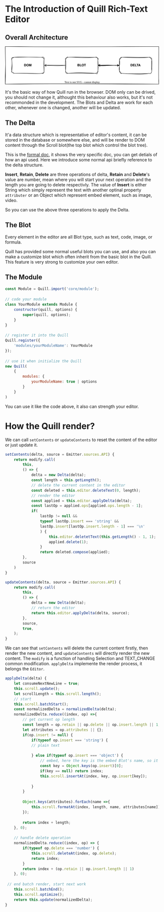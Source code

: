 # The Introduction of Quill Rich-Text Editor

## Overall Architecture

![flow](./flow.svg)

It's the basic way of how Quill run in the browser. DOM only can be drived, you should not change it, althought this behaviour also works, but it's not recommonded in the development. The Blots and Delta are work for each other, whenever one is changed, another will be updated.

## The Delta

It'a data structure which is representative of editor's content, it can be stored in the database or somewhere else, and will be render to DOM content through the Scroll blot(the top blot which control the blot tree).

This is the [formal doc](www.github.com/quilljs/delta), it shows the very specific doc, you can get detials of how an api used. Here we introduce some normal api briefly reference to the delta structure.

**Insert**, **Retain**, **Delete** are three operations of delta, **Retain** and **Delete**'s value are number, mean where you will start your next operation and the length you are going to delete respectivly. The value of **Insert** is either String which simply represent the text with another optinal property `attributer` or an Object which represent embed element, such as image, video.

So you can use the above three operations to apply the Delta.

## The Blot

Every element in the editor are all Blot type, such as text, code, image, or formula. 

Quill has provided some normal useful blots you can use, and also you can make a customize blot which often inherit from the basic blot in the Quill. This feature is very strong to customize your own editor.

## The Module

```javascript
const Module = Quill.import('core/module');

// code your module
class YourModule extends Module {
	constructor(quill, options) {
		super(quill, options);
	}
}

// register it into the Quill
Quill.register({
	'modules/yourModuleName': YourModule
});

// use it when initialize the Quill
new Quill(
	{
		modules: {
			yourModuleName: true | options
		}
	}
)
```

You can use it like the code above, it also can strength your editor.

# How the Quill render?

We can call `setContents` or `updateContents` to reset the content of the editor or just update it.

```javascript
setContents(delta, source = Emitter.sources.API) {
	return modify.call(
		this,
		() => {
			delta = new Delta(delta);
			const length = this.getLength();
			// delete the current content in the editor
			const deleted = this.editor.deleteText(0, length);
			// render the editor
			const applied = this.editor.applyDelta(delta);
			const lastOp = applied.ops[applied.ops.length - 1];
			if(
				lastOp != null &&
				typeof lastOp.insert === 'string' &&
				lastOp.insert[lastOp.insert.length - 1] === '\n'
				) {
					this.editor.deletetText(this.getLength() - 1, 1);
					applied.delete(1);
				}
				return deleted.compose(applied);
		},
		source
	)
}
```

```javascript
updateContents(delta, source = Emitter.sources.API) {
	return modify.call(
		this,
		() => {
			delta = new Delta(delta);
			// return the editor
			return this.editor.applyDelta(delta, source);
		},
		source,
		true,
	);
}
```

We can see that `setContents` will delete the current content firstly, then render the new content, and `updateContents` will directly render the new content.
The `modify` is a function of handling Selection and TEXT_CHANGE common modification. `applyDelta` implemente the render process, it belongs the `Editor`. 

```javascript
applyDelta(delta) {
	let consumeNextNewLine = true;
	this.scroll.update();
	let scrollLength = this.scroll.length();
	// start
	this.scroll.batchStart();
	const normalizedDelta = normalizedDelta(delta);
	normalizedDelta.reduce((index, op) =>{
		// get current op length
		const length = op.retain || op.delete || op.insert.length || 1;
		let attributes = op.attributes || {};
		if(op.insert != null) {
			if(typeof op.insert === 'string') {
			// plain text

			} else if(typeof op.insert === 'object') {
				// embed, here the key is the embed Blot's name, so it can be used to create new Embed Blot, but it should only be one key
				const key = Object.keys(op.insert)[0];
				if(key == null) return index;
				this.scroll.insertAt(index, key, op.insert[key]);

			}
		}

		Object.keys(attributes).forEach(name =>{
			this.scroll.formatAt(index, length, name, attributes[name]);
		});

		return index + length;
	}, 0);

	// handle delete operation
	normalizedDelta.reduce((index, op) => {
		if(typeof op.delete === 'number') {
			this.scroll.deleteAt(index, op.delete);
			return index;
		}
		return index + (op.retain || op.insert.length || 1)
	}, 0);

 // end batch render, start next work
	this.scroll.batchEnd();
	this.scroll.optimize();
	return this.update(normalizedDelta);
}
```